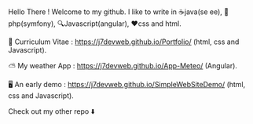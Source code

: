 Hello There ! Welcome to my github. I like to write in ☕java(se ee), 🐘php(symfony), 🔍Javascript(angular), ♥️css and html. 

📰 Curriculum Vitae : https://j7devweb.github.io/Portfolio/   (html, css and Javascript).

⛅ My weather App :  https://j7devweb.github.io/App-Meteo/    (Angular).

🖥️ An early demo : https://j7devweb.github.io/SimpleWebSiteDemo/ (html, css and Javascript).

Check out my other repo ⬇️
